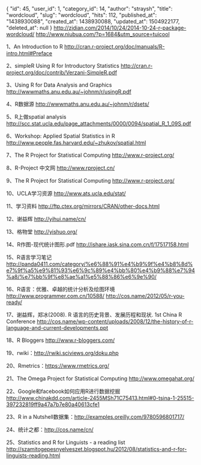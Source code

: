 {
    "id": 45,
    "user_id": 1,
    "category_id": 14,
    "author": "straysh",
    "title": "wordcloud",
    "slug": "wordcloud",
    "hits": 112,
    "published_at": "1438930088",
    "created_at": 1438930088,
    "updated_at": 1504922177,
    "deleted_at": null
}
http://zjdian.com/2014/10/24/2014-10-24-r-package-wordcloud/
http://www.niubua.com/?p=1684&utm_source=tuicool

1、An Introduction to R
http://cran.r-project.org/doc/manuals/R-intro.html#Preface

2、simpleR  Using R for Introductory Statistics
http://cran.r-project.org/doc/contrib/Verzani-SimpleR.pdf

3、Using R for Data Analysis and Graphics
http://wwwmaths.anu.edu.au/~johnm/r/usingR.pdf

4、R数据源
http://wwwmaths.anu.edu.au/~johnm/r/dsets/

5、R上做spatial analysis
http://scc.stat.ucla.edu/page_attachments/0000/0094/spatial_R_1_09S.pdf

6、Workshop: Applied Spatial Statistics in R
http://www.people.fas.harvard.edu/~zhukov/spatial.html

7、The R Project for Statistical Computing
http://www.r-project.org/

8、R-Project 中文网 
http://www.rproject.cn/

9、The R Project for Statistical Computing
http://www.r-project.org/

10、UCLA学习资源
http://www.ats.ucla.edu/stat/

11、学习资料
http://ftp.ctex.org/mirrors/CRAN/other-docs.html

12、谢益辉
http://yihui.name/cn/

13、格物堂
http://yishuo.org/

14、R作图-现代统计图形.pdf
http://ishare.iask.sina.com.cn/f/17517158.html

15、R语言学习笔记
http://panda0411.com/category/%e6%88%91%e4%b9%9f%e4%b8%8d%e7%9f%a5%e9%81%93%e6%9c%89%e4%bb%80%e4%b9%88%e7%94%a8/%e7%bb%9f%e8%ae%a1%e5%88%86%e6%9e%90/

16、R语言：优雅、卓越的统计分析及绘图环境
http://www.programmer.com.cn/10588/
http://cos.name/2012/05/r-you-ready/

17、谢益辉，郑冰(2008). R 语言的历史背景、发展历程和现状. 1st China R Conference
http://cos.name/wp-content/uploads/2008/12/the-history-of-r-language-and-current-developments.ppt

18、R Bloggers
http://www.r-bloggers.com/

19、rwiki：http://rwiki.sciviews.org/doku.php

20、Rmetrics：https://www.rmetrics.org/

21、The Omega Project for Statistical Computing
http://www.omegahat.org/

22、Google和facebook如何应用R进行数据挖掘
http://www.chinakdd.com/article-2455MSh71C75413.html#0-tsina-1-25515-397232819ff9a47a7b7e80a40613cfe1

23、R in a Nutshell数据集：http://examples.oreilly.com/9780596801717/

24、统计之都：http://cos.name/cn/

25、Statistics and R for Linguists - a reading list http://szamitogepesnyelveszet.blogspot.hu/2012/08/statistics-and-r-for-linguists-reading.html